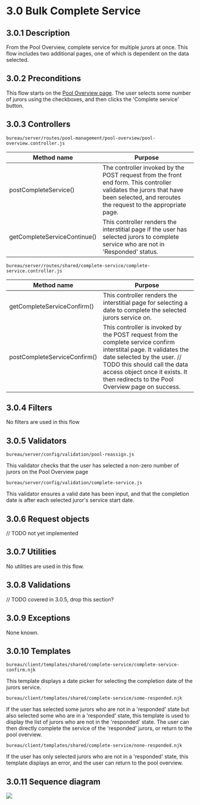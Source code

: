 # 3.0 Bulk Complete Service
## 3.0.1 Description
From the Pool Overview, complete service for multiple jurors at once. This flow includes two additional pages, one of which is dependent on the data selected. 

## 3.0.2 Preconditions
This flow starts on the [Pool Overview page](./pool-overview.md). The user selects some number of jurors using the checkboxes, and then clicks the 'Complete service' button.

## 3.0.3 Controllers
`bureau/server/routes/pool-management/pool-overview/pool-overview.controller.js`

| Method name | Purpose |
|-|-|
| postCompleteService() | The controller invoked by the POST request from the front end form. This controller validates the jurors that have been selected, and reroutes the request to the appropriate page. |
| getCompleteServiceContinue() | This controller renders the interstitial page if the user has selected jurors to complete service who are not in 'Responded' status. |

`bureau/server/routes/shared/complete-service/complete-service.controller.js`

| Method name | Purpose |
|-|-|
| getCompleteServiceConfirm() | This controller renders the interstitial page for selecting a date to complete the selected jurors service on. |
| postCompleteServiceConfirm() | This controller is invoked by the POST request from the complete service confirm interstital page. It validates the date selected by the user. // TODO this should call the data access object once it exists. It then redirects to the Pool Overview page on success. |

## 3.0.4 Filters
No filters are used in this flow

## 3.0.5 Validators
`bureau/server/config/validation/pool-reassign.js`

This validator checks that the user has selected a non-zero number of jurors on the Pool Overview page

`bureau/server/config/validation/complete-service.js`

This validator ensures a valid date has been input, and that the completion date is after each selected juror's service start date.

## 3.0.6 Request objects
// TODO not yet implemented

## 3.0.7 Utilities
No utilities are used in this flow.

## 3.0.8 Validations
// TODO covered in 3.0.5, drop this section?

## 3.0.9 Exceptions
None known.

## 3.0.10 Templates
`bureau/client/templates/shared/complete-service/complete-service-confirm.njk`

This template displays a date picker for selecting the completion date of the jurors service.

`bureau/client/templates/shared/complete-service/some-responded.njk`

If the user has selected some jurors who are not in a 'responded' state but also selected some who are in a 'responded' state, this template is used to display the list of jurors who are not in the 'responded' state. The user can then directly complete the service of the 'responded' jurors, or return to the pool overview.

`bureau/client/templates/shared/complete-service/none-responded.njk`

If the user has only selected jurors who are not in a 'responded' state, this template displays an error, and the user can return to the pool overview.

## 3.0.11 Sequence diagram
![](/frontend/bureau/umls/bulk-complete-service.svg)